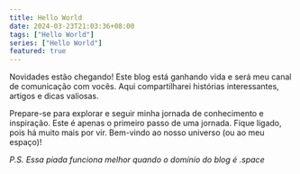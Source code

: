 ```yaml
---
title: Hello World
date: 2024-03-23T21:03:36+08:00
tags: ["Hello World"]
series: ["Hello World"]
featured: true
---
```


Novidades estão chegando!
Este blog está ganhando vida e será meu canal de comunicação com vocês. Aqui compartilharei histórias interessantes, artigos e dicas valiosas.
<!--more-->
Prepare-se para explorar e seguir minha jornada de conhecimento e inspiração. Este é apenas o primeiro passo de uma jornada. Fique ligado, pois há muito mais por vir. Bem-vindo ao nosso universo (ou ao meu espaço)!

_P.S. Essa piada funciona melhor quando o domínio do blog é .space_